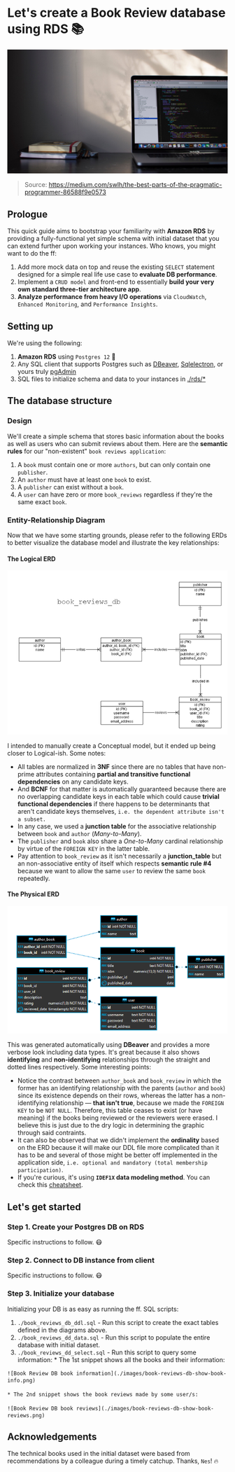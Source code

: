 # Let's create a Book Review database using RDS :books:
![Book Review DB splash](./images/book-reviews-db-splash.jpeg)
> Source: https://medium.com/swlh/the-best-parts-of-the-pragmatic-programmer-86588f9e0573

## Prologue
This quick guide aims to bootstrap your familiarity with **Amazon RDS** by providing a fully-functional yet simple schema with initial dataset that you can extend further upon working your instances. Who knows, you might want to do the ff:
  1. Add more mock data on top and reuse the existing `SELECT` statement designed for a simple real life use case to **evaluate DB performance**.
  1. Implement a `CRUD model` and front-end to essentially **build your very own standard three-tier architecture app**.
  1. **Analyze performance from heavy I/O operations** via `CloudWatch`, `Enhanced Monitoring`, and `Performance Insights`. 

## Setting up
We're using the following:
  1. **Amazon RDS** using `Postgres 12` :elephant:
  1. Any SQL client that supports Postgres such as [DBeaver](https://dbeaver.io/), [Sqlelectron](https://sqlectron.github.io/), or yours truly [pgAdmin](https://www.pgadmin.org/)
  1. SQL files to initialize schema and data to your instances in [./rds/*](https://github.com/maronavenue/aws-learning-path/tree/main/rds)

## The database structure

### Design
We'll create a simple schema that stores basic information about the books as well as users who can submit reviews about them. Here are the **semantic rules** for our "non-existent" `book reviews application`:
  1. A `book` must contain one or more `authors`, but can only contain one `publisher`.
  1. An `author` must have at least one `book` to exist.
  1. A `publisher` can exist without a `book`.
  1. A `user` can have zero or more `book_reviews` regardless if they're the same exact `book`.

### Entity-Relationship Diagram
Now that we have some starting grounds, please refer to the following ERDs to better visualize the database model and illustrate the key relationships:

#### The Logical ERD
![Book Review DB logical erd](./images/book-reviews-db-erd-manual.png)

I intended to manually create a Conceptual model, but it ended up being closer to Logical-ish. Some notes:
  * All tables are normalized in **3NF** since there are no tables that have non-prime attributes containing **partial and transitive functional dependencies** on any candidate keys.
  * And **BCNF** for that matter is automatically guaranteed because there are no overlapping candidate keys in each table which could cause **trivial functional dependencies** if there happens to be determinants that aren't candidate keys themselves, `i.e. the dependent attribute isn't a subset.`
  * In any case, we used a **junction table** for the associative relationship between `book` and `author` (*Many-to-Many*).
  * The `publisher` and `book` also share a *One-to-Many* cardinal relationship by virtue of the `FOREIGN KEY` in the latter table.
  * Pay attention to `book_review` as it isn't necessarily a **junction_table** but an non-associative entity of itself which respects **semantic rule #4** because we want to allow the same `user` to review the same `book` repeatedly.

#### The Physical ERD
![Book Review DB physical erd](./images/book-reviews-db-erd-dbeaver.png)

This was generated automatically using **DBeaver** and provides a more verbose look including data types. It's great because it also shows **identifying** and **non-identifying** relationships through the straight and dotted lines respectively. Some interesting points:
  * Notice the contrast between `author_book` and `book_review` in which the former has an identifying relationship with the parents (`author` and `book`) since its existence depends on their rows, whereas the latter has a non-identifying relationship — **that isn't true**, because we made the `FOREIGN KEY` to be `NOT NULL`. Therefore, this table ceases to exist (or have meaning) if the books being reviewed or the reviewers were erased. I believe this is just due to the dry logic in determining the graphic through said contraints.
  * It can also be observed that we didn't implement the **ordinality** based on the ERD because it will make our DDL file more complicated than it has to be and several of those might be better off implemented in the application side, `i.e. optional and mandatory (total membership participation)`.
  * If you're curious, it's using **`IDEF1X` data modeling method**. You can check this [cheatsheet](http://www.32geeks.com/classes/resources/IDEF1X_Cheat_Sheet.pdf).

## Let's get started

### Step 1. Create your Postgres DB on RDS
Specific instructions to follow. :mask:

### Step 2. Connect to DB instance from client
Specific instructions to follow. :mask:

### Step 3. Initialize your database
Initializing your DB is as easy as running the ff. SQL scripts:
  1. `./book_reviews_db_ddl.sql` - Run this script to create the exact tables defined in the diagrams above.
  1. `./book_reviews_dd_data.sql` - Run this script to populate the entire database with initial dataset.
  1. `./book_reviews_dd_select.sql` - Run this script to query some information:
    * The 1st snippet shows all the books and their information:

    ![Book Review DB book information](./images/book-reviews-db-show-book-info.png)

    * The 2nd snippet shows the book reviews made by some user/s:

    ![Book Review DB book reviews](./images/book-reviews-db-show-book-reviews.png)

## Acknowledgements
The technical books used in the initial dataset were based from recommendations by a colleague during a timely catchup. Thanks, `Nes`! :fire: